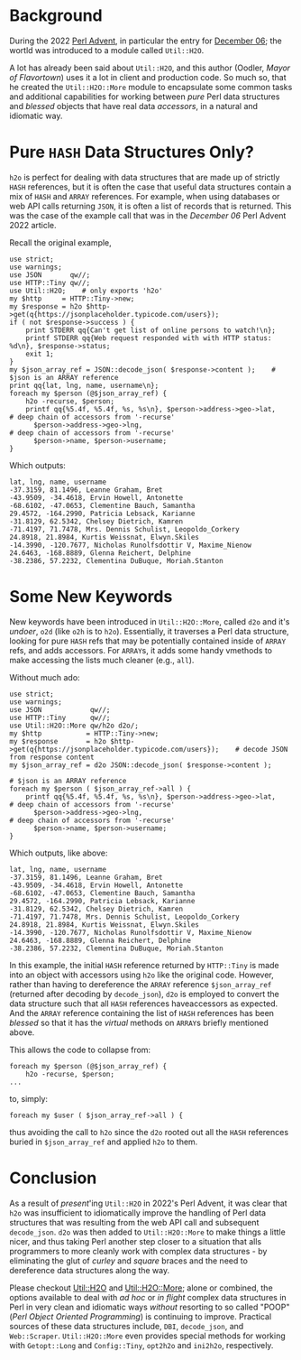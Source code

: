# Background

During the 2022 [Perl Advent](https://perladvent.org/2022/2022-12-06.html), in particular the entry for [December 06](https://perladvent.org/2022/2022-12-06.html); the wortld was introduced to a module called `Util::H2O`.

A lot has already been said about `Util::H2O`, and this author (Oodler, _Mayor of Flavortown_) uses it a lot in client and production code. So much so, that he created the `Util::H2O::More` module to encapsulate some common tasks and additional capabilities for working between _pure_ Perl data structures and _blessed_ objects that have real data _accessors_, in a natural and idiomatic way.

# Pure `HASH` Data Structures Only?

`h2o` is perfect for dealing with data structures that are made up of strictly `HASH` references, but it is often the case that useful data structures contain a mix of `HASH` and `ARRAY` references. For example, when using databases or web API calls returning `JSON`, it is often a list of records that is returned. This was the case of the example call that was in the _December 06_ Perl Advent 2022 article. 

Recall the original example,

```
use strict;
use warnings;
use JSON       qw//;
use HTTP::Tiny qw//;
use Util::H2O;    # only exports 'h2o'
my $http     = HTTP::Tiny->new;
my $response = h2o $http->get(q{https://jsonplaceholder.typicode.com/users});
if ( not $response->success ) {
    print STDERR qq{Can't get list of online persons to watch!\n};
    printf STDERR qq{Web request responded with with HTTP status: %d\n}, $response->status;
    exit 1;
}
my $json_array_ref = JSON::decode_json( $response->content );    # $json is an ARRAY reference
print qq{lat, lng, name, username\n};
foreach my $person (@$json_array_ref) {
    h2o -recurse, $person;
    printf qq{%5.4f, %5.4f, %s, %s\n}, $person->address->geo->lat,    # deep chain of accessors from '-recurse'
      $person->address->geo->lng,                                     # deep chain of accessors from '-recurse'
      $person->name, $person->username;
}
```

Which outputs:

```
lat, lng, name, username
-37.3159, 81.1496, Leanne Graham, Bret
-43.9509, -34.4618, Ervin Howell, Antonette
-68.6102, -47.0653, Clementine Bauch, Samantha
29.4572, -164.2990, Patricia Lebsack, Karianne
-31.8129, 62.5342, Chelsey Dietrich, Kamren
-71.4197, 71.7478, Mrs. Dennis Schulist, Leopoldo_Corkery
24.8918, 21.8984, Kurtis Weissnat, Elwyn.Skiles
-14.3990, -120.7677, Nicholas Runolfsdottir V, Maxime_Nienow
24.6463, -168.8889, Glenna Reichert, Delphine
-38.2386, 57.2232, Clementina DuBuque, Moriah.Stanton
```

# Some New Keywords

New keywords have been introduced in `Util::H2O::More`, called `d2o` and it's _undoer_, `o2d` (like `o2h` is to `h2o`). Essentially, it traverses a Perl data structure, looking for pure `HASH` refs that may be potentially contained inside of `ARRAY` refs, and adds accessors. For `ARRAY`s, it adds some handy vmethods to make accessing the lists much cleaner (e.g., `all`).

Without much ado:

```
use strict;
use warnings;
use JSON            qw//;
use HTTP::Tiny      qw//;
use Util::H2O::More qw/h2o d2o/;
my $http           = HTTP::Tiny->new;
my $response       = h2o $http->get(q{https://jsonplaceholder.typicode.com/users});    # decode JSON from response content
my $json_array_ref = d2o JSON::decode_json( $response->content );

# $json is an ARRAY reference
foreach my $person ( $json_array_ref->all ) {
    printf qq{%5.4f, %5.4f, %s, %s\n}, $person->address->geo->lat,    # deep chain of accessors from '-recurse'
      $person->address->geo->lng,                                     # deep chain of accessors from '-recurse'
      $person->name, $person->username;
}
```

Which outputs, like above:

```
lat, lng, name, username
-37.3159, 81.1496, Leanne Graham, Bret
-43.9509, -34.4618, Ervin Howell, Antonette
-68.6102, -47.0653, Clementine Bauch, Samantha
29.4572, -164.2990, Patricia Lebsack, Karianne
-31.8129, 62.5342, Chelsey Dietrich, Kamren
-71.4197, 71.7478, Mrs. Dennis Schulist, Leopoldo_Corkery
24.8918, 21.8984, Kurtis Weissnat, Elwyn.Skiles
-14.3990, -120.7677, Nicholas Runolfsdottir V, Maxime_Nienow
24.6463, -168.8889, Glenna Reichert, Delphine
-38.2386, 57.2232, Clementina DuBuque, Moriah.Stanton
```

In this example, the initial `HASH` reference returned by `HTTP::Tiny` is made into an object with accessors using `h2o` like the original code. However, rather than having to dereference the `ARRAY` reference `$json_array_ref` (returned after decoding by `decode_json`), `d2o` is employed to convert the data structure such that all `HASH` references haveaccessors as expected. And the `ARRAY` reference containing the list of `HASH` references has been _blessed_ so that it has the _virtual_ methods on `ARRAY`s briefly mentioned above.

This allows the code to collapse from:

```
foreach my $person (@$json_array_ref) {
    h2o -recurse, $person;
...
```
to, simply:

```
foreach my $user ( $json_array_ref->all ) {
```

thus avoiding the call to `h2o` since the `d2o` rooted out all the `HASH` references buried in `$json_array_ref` and applied `h2o` to them.

# Conclusion

As a result of _present_'ing `Util::H2O` in 2022's Perl Advent, it was clear that `h2o` was insufficient to idiomatically improve the handling of Perl data structures that was resulting from the web API call and subsequent `decode_json`. `d2o` was then added to `Util::H2O::More` to make things a little nicer, and thus taking Perl another step closer to a situation that alls programmers to more cleanly work with complex data structures - by eliminating the glut of _curley_ and _square_ braces and the need to dereference data structures along the way.

Please checkout [Util::H2O](https://metacpan.org/pod/Util::H2O) and [Util::H2O::More](https://metacpan.org/pod/Util::H2O::More); alone or combined, the options available to deal with _ad hoc_ or _in flight_ complex data structures in Perl in very clean and idiomatic ways _without_ resorting to so called "POOP" (_Perl Object Oriented Programming_) is continuing to improve. Practical sources of these data structures include, `DBI`, `decode_json`, and `Web::Scraper`. `Util::H2O::More` even provides special methods for working with `Getopt::Long` and `Config::Tiny`, `opt2h2o` and `ini2h2o`, respectively.


